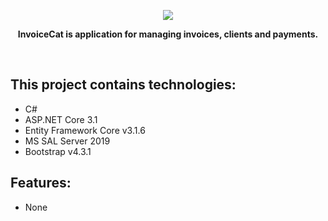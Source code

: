 <p align="center">
  <img src="https://github.com/tomaszdudkowski/InvoiceCat/blob/master/assets/img/InvoiceCatLogo.png">
</p>

<p align="center" bgcolor="#0433BF"><b>InvoiceCat is application for managing invoices, clients and payments.</b></p>
<p>&nbsp;</p>

## This project contains technologies:
<ul>
  <li>C#</li>
  <li>ASP.NET Core 3.1</li>
  <li>Entity Framework Core v3.1.6</li>
  <li>MS SAL Server 2019</li>
  <li>Bootstrap v4.3.1</li>
</ul>

## Features:
<ul>
  <li>None</li>
</ul>
